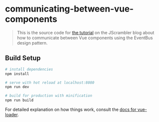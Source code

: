 # communicating-between-vue-components

> This is the source code for [the tutorial](https://blog.jscrambler.com/communicating-between-vue-2-components-and-google-maps/) on the JScrambler blog about how to communicate between Vue components using the EventBus design pattern.

## Build Setup

``` bash
# install dependencies
npm install

# serve with hot reload at localhost:8080
npm run dev

# build for production with minification
npm run build
```

For detailed explanation on how things work, consult the [docs for vue-loader](http://vuejs.github.io/vue-loader).
